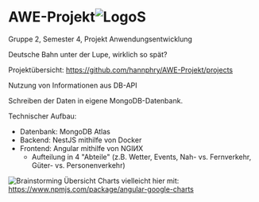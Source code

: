 # AWE-Projekt![LogoS](https://user-images.githubusercontent.com/50337362/165818325-172a7e1c-1be5-4ecc-926a-7f2eb4e8cf99.png)

Gruppe 2, Semester 4, Projekt Anwendungsentwicklung

Deutsche Bahn unter der Lupe, wirklich so spät?


Projektübersicht: https://github.com/hannphry/AWE-Projekt/projects

Nutzung von Informationen aus DB-API

Schreiben der Daten in eigene MongoDB-Datenbank.

Technischer Aufbau:
- Datenbank: MongoDB Atlas
- Backend: NestJS mithilfe von Docker
- Frontend: Angular mithilfe von NGIИX
  - Aufteilung in 4 "Abteile" (z.B. Wetter, Events, Nah- vs. Fernverkehr, Güter- vs. Personenverkehr)


![Brainstorming Übersicht](https://user-images.githubusercontent.com/50337362/164915864-19244a85-5bbf-4c5e-89ba-85b82b40b0f5.jpg)
Charts vielleicht hier mit: https://www.npmjs.com/package/angular-google-charts


